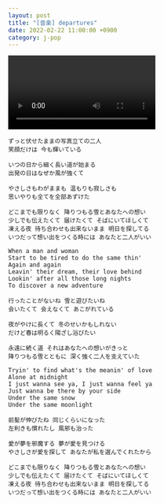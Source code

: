 ```yaml
---
layout: post
title: "[音楽] departures"
date: 2022-02-22 11:00:00 +0900
category: j-pop
---
```


<div class="video-container">
    <video id="player" class="video-js vjs-default-skin vjs-big-play-centered" data-json="/public/json/departures.json"></video>
</div>

```
ずっと伏せたままの写真立ての二人
笑顔だけは 今も輝いている

いつの日から細く長い道が始まる
出発の日はなぜか風が強くて

やさしさもわがままも 温もりも寂しさも
思いやりも全てを全部あずけた

どこまでも限りなく 降りつもる雪とあなたへの想い
少しでも伝えたくて 届けたくて そばにいてほしくて
凍える夜 待ち合わせも出来ないまま 明日を探してる
いつだって想い出をつくる時には あなたと二人がいい

When a man and woman
Start to be tired to do the same thin'
Again and again
Leavin' their dream, their love behind
Lookin' after all those long nights
To discover a new adventure

行ったことがないね 雪と遊びたいね
会いたくて 会えなくて あこがれている

夜がやけに長くて 冬のせいかもしれない
だけど春は明るく陽ざし浴びたい

永遠に続く道 それはあなたへの想いがきっと
降りつもる雪とともに 深く強く二人を支えていた

Tryin' to find what's the meanin' of love
Alone at midnight
I just wanna see ya, I just wanna feel ya
Just wanna be there by your side
Under the same snow
Under the same moonlight

前髪が伸びたね 同じくらいになった
左利きも慣れたし 風邪も治った

愛が夢を邪魔する 夢が愛を見つける
やさしさが愛を探して あなたが私を選んでくれたから

どこまでも限りなく 降りつもる雪とあなたへの想い
少しでも伝えたくて 届けたくて そばにいてほしくて
凍える夜 待ち合わせも出来ないまま 明日を探してる
いつだって想い出をつくる時には あなたと二人がいい
```